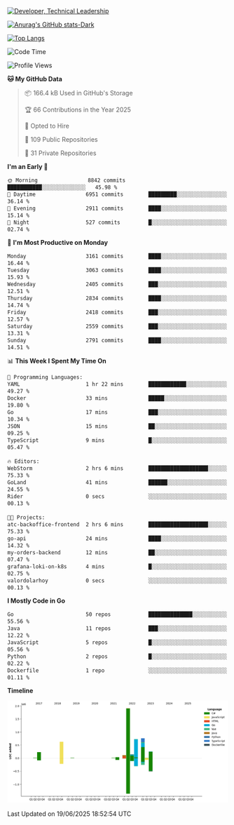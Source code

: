 <div>
  <a href="https://www.linkedin.com/in/arielpineiro/" target="_blank" rel="nofollow noopener noreferrer">
    <img src="https://img.shields.io/badge/-LinkedIn-%230077B5?style=for-the-badge&logo=linkedin&logoColor=white" alt="Developer, Technical Leadership" title="Ariel Piñeiro">
  </a>
</div>

[![Anurag's GitHub stats-Dark](https://github-readme-stats.vercel.app/api?username=arielsrv&show_icons=true&theme=dark#gh-dark-mode-only)](https://github.com/anuraghazra/github-readme-stats#gh-dark-mode-only)

[![Top Langs](https://github-readme-stats.vercel.app/api/top-langs/?username=arielsrv&layout=compact&langs_count=10&theme=dark#gh-dark-mode-only)](https://github.com/anuraghazra/github-readme-stats&theme=dark#gh-dark-mode-only)

<!--START_SECTION:waka-->
![Code Time](http://img.shields.io/badge/Code%20Time-1%2C327%20hrs%207%20mins-blue)

![Profile Views](http://img.shields.io/badge/Profile%20Views-1-blue)

**🐱 My GitHub Data** 

> 📦 166.4 kB Used in GitHub's Storage 
 > 
> 🏆 66 Contributions in the Year 2025
 > 
> 💼 Opted to Hire
 > 
> 📜 109 Public Repositories 
 > 
> 🔑 31 Private Repositories 
 > 
**I'm an Early 🐤** 

```text
🌞 Morning                8842 commits        ███████████░░░░░░░░░░░░░░   45.98 % 
🌆 Daytime                6951 commits        █████████░░░░░░░░░░░░░░░░   36.14 % 
🌃 Evening                2911 commits        ████░░░░░░░░░░░░░░░░░░░░░   15.14 % 
🌙 Night                  527 commits         █░░░░░░░░░░░░░░░░░░░░░░░░   02.74 % 
```
📅 **I'm Most Productive on Monday** 

```text
Monday                   3161 commits        ████░░░░░░░░░░░░░░░░░░░░░   16.44 % 
Tuesday                  3063 commits        ████░░░░░░░░░░░░░░░░░░░░░   15.93 % 
Wednesday                2405 commits        ███░░░░░░░░░░░░░░░░░░░░░░   12.51 % 
Thursday                 2834 commits        ████░░░░░░░░░░░░░░░░░░░░░   14.74 % 
Friday                   2418 commits        ███░░░░░░░░░░░░░░░░░░░░░░   12.57 % 
Saturday                 2559 commits        ███░░░░░░░░░░░░░░░░░░░░░░   13.31 % 
Sunday                   2791 commits        ████░░░░░░░░░░░░░░░░░░░░░   14.51 % 
```


📊 **This Week I Spent My Time On** 

```text
💬 Programming Languages: 
YAML                     1 hr 22 mins        ████████████░░░░░░░░░░░░░   49.27 % 
Docker                   33 mins             █████░░░░░░░░░░░░░░░░░░░░   19.80 % 
Go                       17 mins             ███░░░░░░░░░░░░░░░░░░░░░░   10.34 % 
JSON                     15 mins             ██░░░░░░░░░░░░░░░░░░░░░░░   09.25 % 
TypeScript               9 mins              █░░░░░░░░░░░░░░░░░░░░░░░░   05.47 % 

🔥 Editors: 
WebStorm                 2 hrs 6 mins        ███████████████████░░░░░░   75.33 % 
GoLand                   41 mins             ██████░░░░░░░░░░░░░░░░░░░   24.55 % 
Rider                    0 secs              ░░░░░░░░░░░░░░░░░░░░░░░░░   00.13 % 

🐱‍💻 Projects: 
atc-backoffice-frontend  2 hrs 6 mins        ███████████████████░░░░░░   75.33 % 
go-api                   24 mins             ████░░░░░░░░░░░░░░░░░░░░░   14.32 % 
my-orders-backend        12 mins             ██░░░░░░░░░░░░░░░░░░░░░░░   07.47 % 
grafana-loki-on-k8s      4 mins              █░░░░░░░░░░░░░░░░░░░░░░░░   02.75 % 
valordolarhoy            0 secs              ░░░░░░░░░░░░░░░░░░░░░░░░░   00.13 % 
```

**I Mostly Code in Go** 

```text
Go                       50 repos            ██████████████░░░░░░░░░░░   55.56 % 
Java                     11 repos            ███░░░░░░░░░░░░░░░░░░░░░░   12.22 % 
JavaScript               5 repos             █░░░░░░░░░░░░░░░░░░░░░░░░   05.56 % 
Python                   2 repos             █░░░░░░░░░░░░░░░░░░░░░░░░   02.22 % 
Dockerfile               1 repo              ░░░░░░░░░░░░░░░░░░░░░░░░░   01.11 % 
```



**Timeline**

![Lines of Code chart](https://raw.githubusercontent.com/arielsrv/arielsrv/main/assets/bar_graph.png)


 Last Updated on 19/06/2025 18:52:54 UTC
<!--END_SECTION:waka-->

